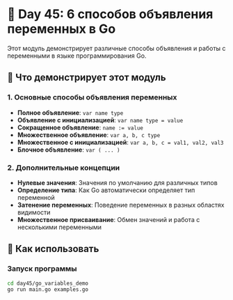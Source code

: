 # 🚀 Day 45: 6 способов объявления переменных в Go

Этот модуль демонстрирует различные способы объявления и работы с переменными в языке программирования Go.

## 🎯 Что демонстрирует этот модуль

### 1. Основные способы объявления переменных
- **Полное объявление**: `var name type`
- **Объявление с инициализацией**: `var name type = value`
- **Сокращенное объявление**: `name := value`
- **Множественное объявление**: `var a, b, c type`
- **Множественное с инициализацией**: `var a, b, c = val1, val2, val3`
- **Блочное объявление**: `var ( ... )`

### 2. Дополнительные концепции
- **Нулевые значения**: Значения по умолчанию для различных типов
- **Определение типа**: Как Go автоматически определяет тип переменной
- **Затенение переменных**: Поведение переменных в разных областях видимости
- **Множественное присваивание**: Обмен значений и работа с несколькими переменными

## 🚀 Как использовать

### Запуск программы
```bash
cd day45/go_variables_demo
go run main.go examples.go